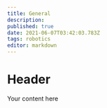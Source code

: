 ```yaml
---
title: General
description: 
published: true
date: 2021-06-07T03:42:03.783Z
tags: robotics
editor: markdown
---
```


# Header
Your content here